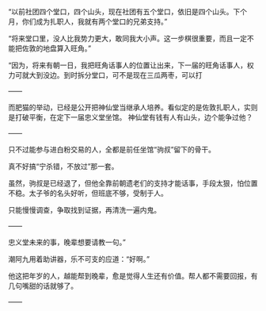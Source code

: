 “以前社团四个堂口，四个山头，现在社团有五个堂口，依旧是四个山头。下个月，你们成为扎职人，我就有两个堂口的兄弟支持。”

“将来堂口里，没人比我势力更大，敢同我大小声。这一步棋很重要，而且一定不能把佐敦的地盘算入旺角。”

“因为，将来有朝一日，我把旺角话事人的位置让出来，下一届的旺角话事人，权力可就大到没边。到时拆分堂口，可不是现在三瓜两枣，可以打

——

而肥猫的举动，已经是公开把神仙堂当继承人培养。看似定的是佐敦扎职人，实则是打破平衡，在定下一届忠义堂坐馆。
神仙堂有钱有人有山头，边个能争过他？

——

只不过能参与进白粉交易的人，全都是前任坐馆“驹叔”留下的骨干。

真不好搞“宁杀错，不放过”那一套。

虽然，驹叔是已经退了，但他全靠前朝遗老们的支持才能话事，手段太狠，怕位置不稳。太子爷的名头好听，但班底不够，受制于人。

只能慢慢调查，争取找到证据，再清洗一遍内鬼。

——

忠义堂未来的事，晚辈想要请教一句。”

潮阿九用着助讲器，乐不可支的应道：“好啊。”

他这把年岁的人，越能帮到晚辈，愈是觉得人生还有价值。帮人都不需要回报，有几句嘴甜的话就够了。

——

